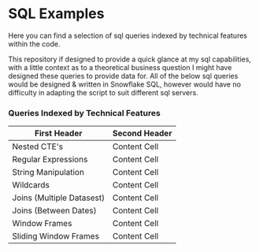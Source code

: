 # SQL Examples
Here you can find a selection of sql queries indexed by technical features within the code. 

This repository if designed to provide a quick glance at my sql capabilities, with a little context as to a theoretical business question I might have designed these queries to provide data for. All of the below sql queries would be designed & written in Snowflake SQL, however would have no difficulty in adapting the script to suit different sql servers.

### Queries Indexed by Technical Features

| First Header  | Second Header |
| ------------- | ------------- |
| Nested CTE's  | Content Cell  |
| Regular Expressions  | Content Cell  |
| String Manipulation  | Content Cell  |
| Wildcards  | Content Cell  |
| Joins (Multiple Datasest)  | Content Cell  |
| Joins (Between Dates) | Content Cell  |
| Window Frames | Content Cell  |
| Sliding Window Frames | Content Cell  |



